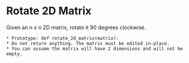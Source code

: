 # Rotate 2D Matrix

Given an n x n 2D matrix, rotate it 90 degrees clockwise.

	* Prototype: def rotate_2d_matrix(matrix):
	* Do not return anything. The matrix must be edited in-place.
	* You can assume the matrix will have 2 dimensions and will not be empty.
